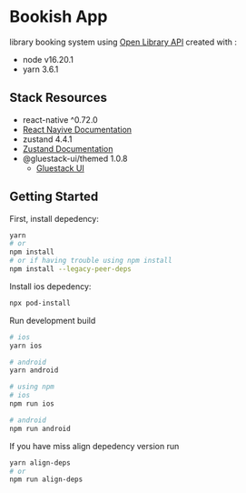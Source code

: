 <!-- prettier-ignore-start -->
# Bookish App

library booking system using [Open Library API](https://openlibrary.org/developers/api) created with :
- node v16.20.1
- yarn 3.6.1

## Stack Resources
- react-native ^0.72.0
 - [React Nayive Documentation](https://reactnative.dev/docs/0.70/getting-started)
- zustand 4.4.1
 - [Zustand Documentation](https://zustand-demo.pmnd.rs/)
- @gluestack-ui/themed 1.0.8
  - [Gluestack UI](https://gluestack.io/)

## Getting Started
First, install depedency:
```bash
yarn
# or
npm install
# or if having trouble using npm install
npm install --legacy-peer-deps
```

Install ios depedency:
```bash
npx pod-install
```

Run development build
```bash
# ios
yarn ios

# android
yarn android

# using npm
# ios
npm run ios

# android
npm run android
```

If you have miss align depedency version run
```bash
yarn align-deps
# or
npm run align-deps
```
<!-- prettier-ignore-end -->
